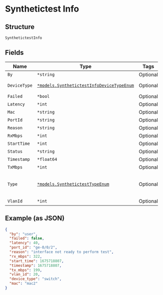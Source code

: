 
# Synthetictest Info

## Structure

`SynthetictestInfo`

## Fields

| Name | Type | Tags | Description |
|  --- | --- | --- | --- |
| `By` | `*string` | Optional | - |
| `DeviceType` | [`*models.SynthetictestInfoDeviceTypeEnum`](../../doc/models/synthetictest-info-device-type-enum.md) | Optional | enum: `ap`, `gateway`, `switch` |
| `Failed` | `*bool` | Optional | - |
| `Latency` | `*int` | Optional | - |
| `Mac` | `*string` | Optional | - |
| `PortId` | `*string` | Optional | - |
| `Reason` | `*string` | Optional | - |
| `RxMbps` | `*int` | Optional | - |
| `StartTime` | `*int` | Optional | - |
| `Status` | `*string` | Optional | - |
| `Timestamp` | `*float64` | Optional | - |
| `TxMbps` | `*int` | Optional | - |
| `Type` | [`*models.SynthetictestTypeEnum`](../../doc/models/synthetictest-type-enum.md) | Optional | enum: `arp`, `curl`, `dhcp`, `dhcp6`, `dns`, `lan_connectivity`, `radius`, `speedtest` |
| `VlanId` | `*int` | Optional | - |

## Example (as JSON)

```json
{
  "by": "user",
  "failed": false,
  "latency": 40,
  "port_id": "ge-0/0/2",
  "reason": "interface not ready to perform test",
  "rx_mbps": 322,
  "start_time": 1675718807,
  "timestamp": 1675718807,
  "tx_mbps": 199,
  "vlan_id": 20,
  "device_type": "switch",
  "mac": "mac2"
}
```

